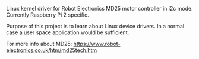 Linux kernel driver for Robot Electronics MD25 motor controller in i2c mode.
Currently Raspberry Pi 2 specific.

Purpose of this project is to learn about Linux device drivers.
In a normal case a user space application would be sufficient.

For more info about MD25:
https://www.robot-electronics.co.uk/htm/md25tech.htm


